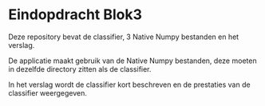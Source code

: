 # Eindopdracht Blok3

Deze repository bevat de classifier, 3 Native Numpy bestanden en het verslag.

De applicatie maakt gebruik van de Native Numpy bestanden, deze moeten in dezelfde directory zitten als de classifier.

In het verslag wordt de classifier kort beschreven en de prestaties van de classifier weergegeven.
